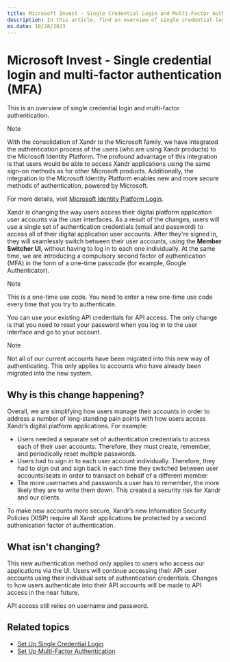 ```yaml
---
title: Microsoft Invest - Single Credential Login and Multi-Factor Authentication (MFA)
description: In this article, find an overview of single credential login and multi-factor authentication.
ms.date: 10/28/2023
---
```


# Microsoft Invest - Single credential login and multi-factor authentication (MFA)

This is an overview of single credential login and multi-factor authentication.

> [!NOTE]
> With the consolidation of Xandr to the Microsoft family, we have integrated the authentication process of the users (who are using Xandr products) to the Microsoft Identity Platform. The profound advantage of this integration is that users would be able to access Xandr applications using the same sign-on methods as for other Microsoft products. Additionally, the integration to the Microsoft Identity Platform enables new and more secure methods of authentication, powered by Microsoft.
>
> For more details, visit [Microsoft Identity Platform Login](microsoft-identity-platform-login.md).

Xandr is changing the way users access their digital platform application user accounts via the user interfaces. As a result of the changes, users will use a single set of authentication credentials (email and password) to access all of their digital application user accounts. After they're signed in, they will seamlessly switch between their user accounts, using the **Member Switcher UI**, without having
to log in to each one individually. At the same time, we are introducing a compulsory second factor of authentication (MFA) in the form of a one-time passcode (for example, Google Authenticator).

> [!NOTE]
> This is a one-time use code. You need to enter a new one-time use code every time that you try to authenticate.

You can use your existing API credentials for API access. The only change is that you need to reset your password when you log in to the
user interface and go to your account.

> [!NOTE]
> Not all of our current accounts have been migrated into this new way of authenticating. This only applies to accounts who have already been migrated into the new system.

## Why is this change happening?

Overall, we are simplifying how users manage their accounts in order to address a number of long-standing pain points with how users access Xandr’s digital platform applications. For example:

- Users needed a separate set of authentication credentials to access each of their user accounts. Therefore, they must create, remember, and periodically reset multiple passwords.
- Users had to sign in to each user account individually. Therefore, they had to sign out and sign back in each time they switched between user accounts/seats in order to transact on behalf of a different member.
- The more usernames and passwords a user has to remember, the more likely they are to write them down. This created a security risk for Xandr and our clients.

To make new accounts more secure, Xandr’s new Information Security Policies (XISP) require all Xandr applications be protected by a second authenication factor of authentication.

## What isn't changing?

This new authentication method only applies to users who access our applications via the UI. Users will continue accessing their API user accounts using their individual sets of authentication credentials. Changes to how users authenticate into their API accounts will be made
to API access in the near future.

API access still relies on username and password.

## Related topics

- [Set Up Single Credential Login](set-up-single-credential-login.md)
- [Set Up Multi-Factor Authentication](set-up-multi-factor-authentication.md)
